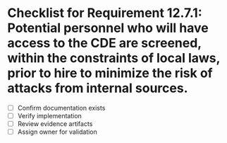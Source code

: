 # Checklist for Requirement 12.7.1: Potential personnel who will have access to the CDE are screened, within the constraints of local laws, prior to hire to minimize the risk of attacks from internal sources.

- [ ] Confirm documentation exists
- [ ] Verify implementation
- [ ] Review evidence artifacts
- [ ] Assign owner for validation
